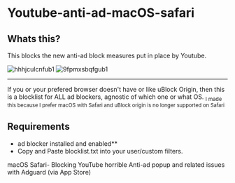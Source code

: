 # Youtube-anti-ad-macOS-safari


<h2>Whats this?</h2>
<body>This blocks the new anti-ad block measures put in place by Youtube. 
  
![hhhjculcnfub1](https://github.com/alextfife/Youtube-anti-ad-macOS-safari/assets/26822309/02a275b3-ef03-4b30-9b7b-b66fd9028703)
![9fpmxsbqfgub1](https://github.com/alextfife/Youtube-anti-ad-macOS-safari/assets/26822309/fd01a7fd-1205-47ff-b62b-5aa7ac8f9527)


  <hr>If you or your prefered browser doesn't have or like uBlock Origin, then this is a blocklist for ALL ad blockers, agnostic of which one or what OS. <sub>I made this because I prefer macOS with Safari and uBlock origin is no longer supported on Safari</sub></body>
<h2>Requirements</h2>
<ul>
  <li>ad blocker installed and enabled**</li>
  <li>Copy and Paste blocklist.txt into your user/custom filters.</li>
</ul>

macOS Safari- Blocking YouTube horrible Anti-ad popup and related issues with Adguard (via App Store)
